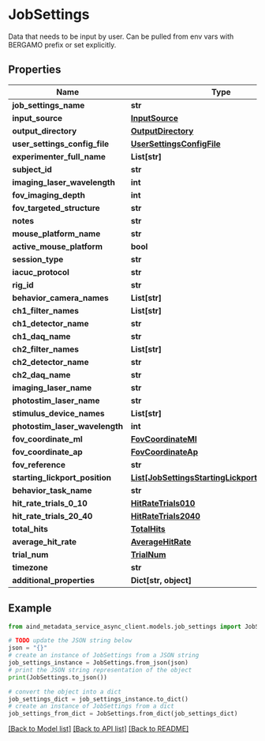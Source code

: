 # JobSettings

Data that needs to be input by user. Can be pulled from env vars with BERGAMO prefix or set explicitly.

## Properties

Name | Type | Description | Notes
------------ | ------------- | ------------- | -------------
**job_settings_name** | **str** |  | [optional] 
**input_source** | [**InputSource**](InputSource.md) |  | [optional] 
**output_directory** | [**OutputDirectory**](OutputDirectory.md) |  | [optional] 
**user_settings_config_file** | [**UserSettingsConfigFile**](UserSettingsConfigFile.md) |  | [optional] 
**experimenter_full_name** | **List[str]** |  | 
**subject_id** | **str** |  | 
**imaging_laser_wavelength** | **int** |  | 
**fov_imaging_depth** | **int** |  | 
**fov_targeted_structure** | **str** |  | 
**notes** | **str** |  | 
**mouse_platform_name** | **str** |  | [optional] 
**active_mouse_platform** | **bool** |  | [optional] 
**session_type** | **str** |  | [optional] 
**iacuc_protocol** | **str** |  | [optional] 
**rig_id** | **str** |  | [optional] 
**behavior_camera_names** | **List[str]** |  | [optional] 
**ch1_filter_names** | **List[str]** |  | [optional] 
**ch1_detector_name** | **str** |  | [optional] 
**ch1_daq_name** | **str** |  | [optional] 
**ch2_filter_names** | **List[str]** |  | [optional] 
**ch2_detector_name** | **str** |  | [optional] 
**ch2_daq_name** | **str** |  | [optional] 
**imaging_laser_name** | **str** |  | [optional] 
**photostim_laser_name** | **str** |  | [optional] 
**stimulus_device_names** | **List[str]** |  | [optional] 
**photostim_laser_wavelength** | **int** |  | [optional] 
**fov_coordinate_ml** | [**FovCoordinateMl**](FovCoordinateMl.md) |  | [optional] 
**fov_coordinate_ap** | [**FovCoordinateAp**](FovCoordinateAp.md) |  | [optional] 
**fov_reference** | **str** |  | [optional] 
**starting_lickport_position** | [**List[JobSettingsStartingLickportPositionInner]**](JobSettingsStartingLickportPositionInner.md) |  | [optional] 
**behavior_task_name** | **str** |  | [optional] 
**hit_rate_trials_0_10** | [**HitRateTrials010**](HitRateTrials010.md) |  | [optional] 
**hit_rate_trials_20_40** | [**HitRateTrials2040**](HitRateTrials2040.md) |  | [optional] 
**total_hits** | [**TotalHits**](TotalHits.md) |  | [optional] 
**average_hit_rate** | [**AverageHitRate**](AverageHitRate.md) |  | [optional] 
**trial_num** | [**TrialNum**](TrialNum.md) |  | [optional] 
**timezone** | **str** |  | [optional] 
**additional_properties** | **Dict[str, object]** |  | [optional] 

## Example

```python
from aind_metadata_service_async_client.models.job_settings import JobSettings

# TODO update the JSON string below
json = "{}"
# create an instance of JobSettings from a JSON string
job_settings_instance = JobSettings.from_json(json)
# print the JSON string representation of the object
print(JobSettings.to_json())

# convert the object into a dict
job_settings_dict = job_settings_instance.to_dict()
# create an instance of JobSettings from a dict
job_settings_from_dict = JobSettings.from_dict(job_settings_dict)
```
[[Back to Model list]](../README.md#documentation-for-models) [[Back to API list]](../README.md#documentation-for-api-endpoints) [[Back to README]](../README.md)


